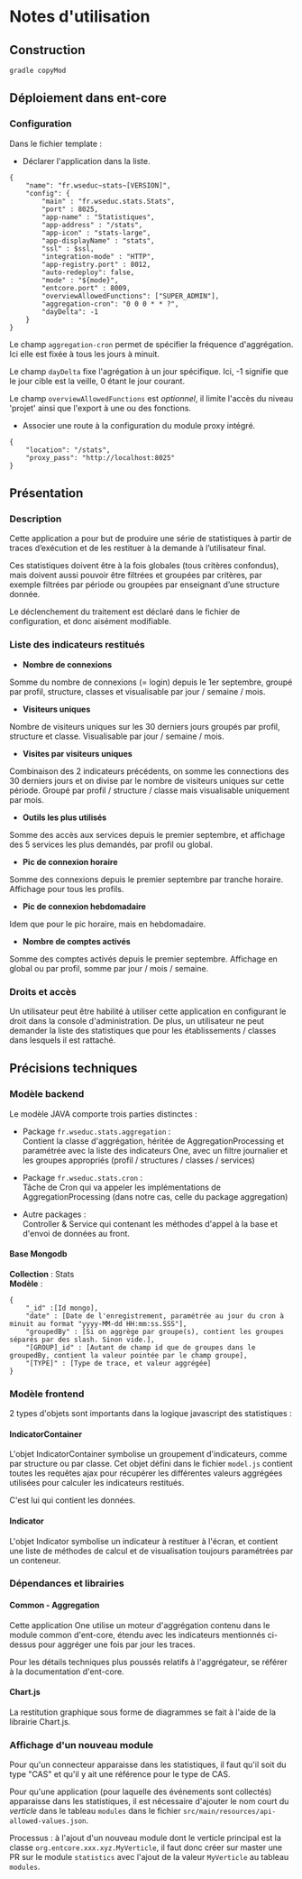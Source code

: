 # Notes d'utilisation

## Construction

`gradle copyMod`

## Déploiement dans ent-core


### Configuration

Dans le fichier template :

- Déclarer l'application dans la liste.

```
{
    "name": "fr.wseduc~stats~[VERSION]",
    "config": {
        "main" : "fr.wseduc.stats.Stats",
        "port" : 8025,
        "app-name" : "Statistiques",
        "app-address" : "/stats",
        "app-icon" : "stats-large",
        "app-displayName" : "stats",
        "ssl" : $ssl,
        "integration-mode" : "HTTP",
        "app-registry.port" : 8012,
        "auto-redeploy": false,
        "mode" : "${mode}",
        "entcore.port" : 8009,
        "overviewAllowedFunctions": ["SUPER_ADMIN"],
        "aggregation-cron": "0 0 0 * * ?",
        "dayDelta": -1
    }
}
```
Le champ `aggregation-cron` permet de spécifier la fréquence d'aggrégation. Ici elle est fixée à tous les jours à minuit.

Le champ `dayDelta` fixe l'agrégation à un jour spécifique. Ici, -1 signifie que le jour cible est la veille, 0 étant le jour courant.

Le champ `overviewAllowedFunctions` est *optionnel*, il limite l'accès du niveau 'projet' ainsi que l'export à une ou des fonctions.

- Associer une route à la configuration du module proxy intégré.

```
{
    "location": "/stats",
	"proxy_pass": "http://localhost:8025"
}
```

## Présentation

### Description

Cette application a pour but de produire une série de statistiques à partir de traces d’exécution et de les restituer à la demande à l’utilisateur final.

Ces statistiques doivent être à la fois globales (tous critères confondus), mais doivent aussi pouvoir être filtrées et groupées par critères, par exemple filtrées par période ou groupées par enseignant d’une structure donnée.

Le déclenchement du traitement est déclaré dans le fichier de configuration, et donc aisément modifiable.

### Liste des indicateurs restitués

- **Nombre de connexions**

Somme du nombre de connexions (= login) depuis le 1er septembre, groupé par profil, structure, classes et visualisable par jour / semaine / mois.

 - **Visiteurs uniques**

Nombre de visiteurs uniques sur les 30 derniers jours groupés par profil, structure et classe.
Visualisable par jour / semaine / mois.

 - **Visites par visiteurs uniques**

Combinaison des 2 indicateurs précédents, on somme les connections des 30 derniers jours et on divise par le nombre de visiteurs uniques sur cette période.
Groupé par profil / structure / classe mais visualisable uniquement par mois.

 - **Outils les plus utilisés**

Somme des accès aux services depuis le premier septembre, et affichage des 5 services les plus demandés, par profil ou global.

 - **Pic de connexion horaire**

Somme des connexions depuis le premier septembre par tranche horaire. Affichage pour tous les profils.

 - **Pic de connexion hebdomadaire**

Idem que pour le pic horaire, mais en hebdomadaire.

 - **Nombre de comptes activés**

Somme des comptes activés depuis le premier septembre. Affichage en global ou par profil, somme par jour / mois / semaine.

### Droits et accès

Un utilisateur peut être habilité à utiliser cette application en configurant le droit dans la console d'administration. De plus, un utilisateur ne peut demander la liste des statistiques que pour les établissements / classes dans lesquels il est rattaché.

## Précisions techniques

### Modèle backend

Le modèle JAVA comporte trois parties distinctes :

- Package `fr.wseduc.stats.aggregation` : <br>
Contient la classe d'aggrégation, héritée de AggregationProcessing et paramétrée avec la liste des indicateurs One, avec un filtre journalier et les groupes appropriés (profil / structures / classes / services)

- Package `fr.wseduc.stats.cron` : <br>
Tâche de Cron qui va appeler les implémentations de AggregationProcessing (dans notre cas, celle du package aggregation)

- Autre packages : <br>
Controller & Service qui contenant les méthodes d'appel à la base et d'envoi de données au front.

#### Base Mongodb

**Collection** : Stats<br>
**Modèle** :
```
{
    "_id" :[Id mongo],
    "date" : [Date de l'enregistrement, paramétrée au jour du cron à minuit au format "yyyy-MM-dd HH:mm:ss.SSS"],
    "groupedBy" : [Si on aggrège par groupe(s), contient les groupes séparés par des slash. Sinon vide.],
    "[GROUP]_id" : [Autant de champ id que de groupes dans le groupedBy, contient la valeur pointée par le champ groupe],
    "[TYPE]" : [Type de trace, et valeur aggrégée]
}
```

### Modèle frontend

2 types d'objets sont importants dans la logique javascript des statistiques :

#### IndicatorContainer

L'objet IndicatorContainer symbolise un groupement d'indicateurs, comme par structure ou par classe. Cet objet défini dans le fichier `model.js` contient toutes les requêtes ajax pour récupérer les différentes valeurs aggrégées utilisées pour calculer les indicateurs restitués.

C'est lui qui contient les données.

#### Indicator

L'objet Indicator symbolise un indicateur à restituer à l'écran, et contient une liste de méthodes de calcul et de visualisation toujours paramétrées par un conteneur.


### Dépendances et librairies

#### Common - Aggregation

Cette application One utilise un moteur d'aggrégation contenu dans le module common d'ent-core, étendu avec les indicateurs mentionnés ci-dessus pour aggréger une fois par jour les traces.

Pour les détails techniques plus poussés relatifs à l'aggrégateur, se référer à la documentation d'ent-core.

#### Chart.js

La restitution graphique sous forme de diagrammes se fait à l'aide de la librairie Chart.js.

### Affichage d'un nouveau module

Pour qu'un connecteur apparaisse dans les statistiques, il faut qu'il soit du type "CAS" et qu'il y ait une référence pour le type de CAS.

Pour qu'une application (pour laquelle des événements sont collectés) apparaisse dans les statistiques, il est nécessaire d'ajouter le nom court du *verticle* dans le tableau `modules` dans le fichier `src/main/resources/api-allowed-values.json`.

Processus : à l'ajout d'un nouveau module dont le verticle principal est la classe `org.entcore.xxx.xyz.MyVerticle`, il faut donc créer sur master une PR sur le module `statistics` avec l'ajout de la valeur `MyVerticle` au tableau `modules`.
